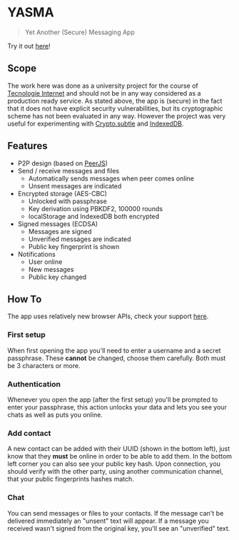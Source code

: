 # YASMA

> Yet Another (Secure) Messaging App

Try it out [here](https://devgianlu.github.io/YASMA/)!

## Scope

The work here was done as a university project for the course
of [Tecnologie Internet](https://corsi.unipr.it/it/ugov/degreecourse/191413)
and should not be in any way considered as a production ready service. As stated above, the app is (secure) in the fact
that it does not have explicit security vulnerabilities, but its cryptographic scheme has not been evaluated in any way.
However the project was very useful for experimenting
with [Crypto.subtle](https://developer.mozilla.org/en-US/docs/Web/API/Crypto/subtle)
and [IndexedDB](https://developer.mozilla.org/en-US/docs/Web/API/IndexedDB_API).

## Features

- P2P design (based on [PeerJS](https://peerjs.com/))
- Send / receive messages and files
    - Automatically sends messages when peer comes online
    - Unsent messages are indicated
- Encrypted storage (AES-CBC)
    - Unlocked with passphrase
    - Key derivation using PBKDF2, 100000 rounds
    - localStorage and IndexedDB both encrypted
- Signed messages (ECDSA)
    - Messages are signed
    - Unverified messages are indicated
    - Public key fingerprint is shown
- Notifications
    - User online
    - New messages
    - Public key changed

## How To

The app uses relatively new browser APIs, check your support [here](https://caniuse.com/indexeddb,mdn-api_subtlecrypto).

### First setup

When first opening the app you'll need to enter a username and a secret passphrase.
These **cannot** be changed, choose them carefully. Both must be 3 characters or more.

### Authentication

Whenever you open the app (after the first setup) you'll be prompted to enter your passphrase,
this action unlocks your data and lets you see your chats as well as puts you online.

### Add contact

A new contact can be added with their UUID (shown in the bottom left), just know that they **must** be online
in order to be able to add them. In the bottom left corner you can also see your public key hash. Upon connection, you
should verify with the other party, using another communication channel, that your public fingerprints hashes match.

### Chat

You can send messages or files to your contacts. 
If the message can't be delivered immediately an "unsent" text will appear.
If a message you received wasn't signed from the original key, you'll see an "unverified" text.